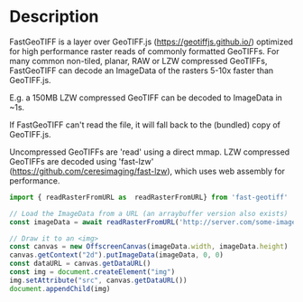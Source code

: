# Description
FastGeoTIFF is a layer over GeoTIFF.js (https://geotiffjs.github.io/) 
optimized for high performance raster reads of commonly formatted GeoTIFFs.
For many common non-tiled, planar, RAW or LZW compressed GeoTIFFs, FastGeoTIFF
can decode an ImageData of the rasters 5-10x faster than GeoTIFF.js.

E.g. a 150MB LZW compressed GeoTIFF can be decoded to ImageData in ~1s.

If FastGeoTIFF can't read the file, it will fall back to the (bundled) copy
of GeoTIFF.js.

Uncompressed GeoTIFFs are 'read' using a direct mmap. LZW compressed GeoTIFFs
are decoded using 'fast-lzw' (https://github.com/ceresimaging/fast-lzw), which uses web assembly for performance.

```javascript
import { readRasterFromURL as  readRasterFromURL} from 'fast-geotiff'

// Load the ImageData from a URL (an arraybuffer version also exists)
const imageData = await readRasterFromURL('http://server.com/some-image.tiff')

// Draw it to an <img>
const canvas = new OffscreenCanvas(imageData.width, imageData.height)
canvas.getContext("2d").putImageData(imageData, 0, 0)
const dataURL = canvas.getDataURL()
const img = document.createElement("img")
img.setAttribute("src", canvas.getDataURL())
document.appendChild(img)
```
